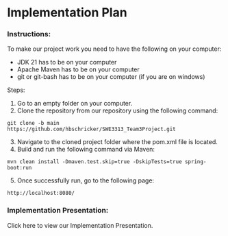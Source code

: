 # Implementation Plan

### Instructions:
To make our project work you need to have the following on your computer:

* JDK 21 has to be on your computer
* Apache Maven has to be on your computer
* git or git-bash has to be on your computer (if you are on windows)

Steps:
1. Go to an empty folder on your computer.
2. Clone the repository from our repository using the following command:
```
git clone -b main https://github.com/hbschricker/SWE3313_Team3Project.git
```
3. Navigate to the cloned project folder where the pom.xml file is located.
4. Build and run the following command via Maven:
```
mvn clean install -Dmaven.test.skip=true -DskipTests=true spring-boot:run
```
5. Once successfully run, go to the following page:
```
http://localhost:8080/
```

### Implementation Presentation:
Click here to view our Implementation Presentation.

